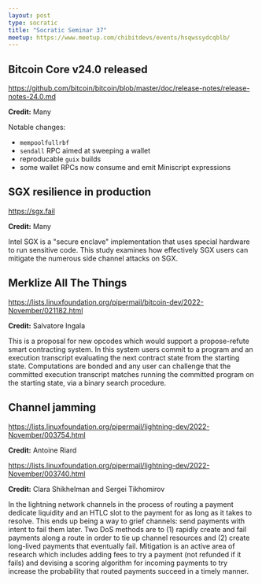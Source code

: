 ```yaml
---
layout: post
type: socratic
title: "Socratic Seminar 37"
meetup: https://www.meetup.com/chibitdevs/events/hsqwssydcqblb/
---
```


## Bitcoin Core v24.0 released

<https://github.com/bitcoin/bitcoin/blob/master/doc/release-notes/release-notes-24.0.md>

**Credit:** Many

Notable changes:

- `mempoolfullrbf`
- `sendall` RPC aimed at sweeping a wallet
- reproducable `guix` builds
- some wallet RPCs now consume and emit Miniscript expressions

## SGX resilience in production 

<https://sgx.fail>

**Credit:** Many

Intel SGX is a "secure enclave" implementation that uses special hardware to run
sensitive code.  This study examines how effectively SGX users can mitigate the
numerous side channel attacks on SGX.

## Merklize All The Things

<https://lists.linuxfoundation.org/pipermail/bitcoin-dev/2022-November/021182.html>

**Credit:** Salvatore Ingala

This is a proposal for new opcodes which would support a propose-refute smart
contracting system.  In this system users commit to a program and an execution
transcript evaluating the next contract state from the starting state.
Computations are bonded and any user can challenge that the committed execution
transcript matches running the committed program on the starting state, via a
binary search procedure.

## Channel jamming

<https://lists.linuxfoundation.org/pipermail/lightning-dev/2022-November/003754.html>

**Credit:** Antoine Riard

<https://lists.linuxfoundation.org/pipermail/lightning-dev/2022-November/003740.html>

**Credit:** Clara Shikhelman and Sergei Tikhomirov

In the lightning network channels in the process of routing a payment dedicate
liquidity and an HTLC slot to the payment for as long as it takes to resolve.
This ends up being a way to grief channels: send payments with intent to fail
them later.  Two DoS methods are to (1) rapidly create and fail payments along a
route in order to tie up channel resources and (2) create long-lived payments
that eventually fail.  Mitigation is an active area of research which includes
adding fees to try a payment (not refunded if it fails) and devising a scoring
algorithm for incoming payments to try increase the probability that routed
payments succeed in a timely manner.

